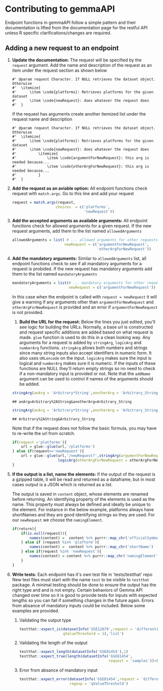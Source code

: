 
Contributing to gemmaAPI
========================

Endpoint functions in gemmaAPI follow a simple pattern and their documentation is lifted from the documentation page for the restful API unless R specific clarifications/changes are required.

Adding a new request to an endpoint
-----------------------------------

1.  **Update the documentation:** The request will be specified by the `request` argument. Add the name and description of the request as an item under the request section as shown below

        #' @param request Character. If NULL retrieves the dataset object. Otherwise
        #'  \itemize{
        #'      \item \code{platforms}: Retrieves platforms for the given dataset
        #'      \item \code{newRequest}: does whatever the request does
        #'  }

    If the request has arguments create another itemized list under the request name and description

        #' @param request Character. If NULL retrieves the dataset object. Otherwise
        #'  \itemize{
        #'      \item \code{platforms}: Retrieves platforms for the given dataset
        #'      \item \code{newRequest}: does whatever the request does
        #'          \itemize{
        #'              \item \code{argumentForNewRequest}: this arg is needed because...
        #'              \item \code{otherArgForNewRequest}: this arg is needed because...
        #'          }
        #'  }

2.  **Add the request as an aviable option:** All endpoint functions check request with `match.args`. Go to this line and add your request

    ``` r
    request = match.args(request,
                        choices  = c('platforms',
                                     'newRequest'))
    ```

3.  **Add the accepted arguments as available arguments:** All endpoint functions check for allowed arguments for a given request. If the new request arguments, add them to the list named `allowedArguments`

    ``` r
    allowedArguments = list( # ... allowed arguments for other requests are listed here
                            newRequest = c('argumentForNewRequest',
                                           'otherArgForNewRequest'))
    ```

4.  **Add the mandatory arguments:** Similar to `allowedArguments` list, all endpoint functions check to see if all mandatory arguments for a request is probided. If the new request has mandatory arguments add them to the list named `mandatoryArguments`

    ``` r
    mandatoryArguments = list(# ... mandatory arguments for other requests are listed here
                              newRequest = c('argumentForNewRequest'))
    ```

    In this case when the endpoint is called with `request = newRequest` it will give a warning if any arguments other than `argumentForNewRequest` and `otherArgForNewRequest` is provided and an error if `argumentForNewRequest` is not provided.

    1.  **Build the URL for the request:** Below the lines you just edited, you'll see logic for building the URLs. Normally, a base url is constructed and request specific additions are added based on what request is made. `glue` function is used to do this in a clean looking way. Any arguments for a request is added by `stringArg`, `logicArg` and `numberArg` functions. `stringArg` allows both numbers and strings since many string inputs also accept identifiers in numeric form. It also uses `URLencode` on the input. `logicArg` makes sure the input is logical and `numberArg` makes sure it is numeric. If the inputs of these functions are NULL they'll return empty strings so no need to check if a non-mandatory input is provided or not. Note that the `addName` argument can be used to control if names of the arguments should be added.

    ``` r
    stringArg(anArg = 'Arbitrary*String',anotherArg = 'Arbitrary_String',addName= TRUE)
    ```

        ## anArg=Arbitrary%2AString&anotherArg=Arbitrary_String

    ``` r
    stringArg(anArg = 'Arbitrary*String',anotherArg = 'Arbitrary_String',addName= FALSE)
    ```

        ## Arbitrary%2AString&Arbitrary_String

    Note that if the request does not follow the basic formula, you may have to re-write the url from scratch.

    ``` r
    if(request ='platforms'){
        url = glue::glue(url,'/platforms')
    } else if(request=='newRequest'){
        url = glue::glue(url,'/newRequest?',stringArg(argumentForNewRequest = argumentForNewRequest),'&',
                         logicArg(otherArgForNewRequest = otherArgForNewRequest))
    }
    ```

5.  **If the output is a list, name the elements:** If the output of the request is a gzipped table, it will be read and returned as a dataframe, but in most cases output is a JSON which is returned as a list.

    The output is saved in `content` object, whose elements are renamed before returning. An identifying property of the elements is used as the name. This property must always be defined and ideally be unique to the element. For instance in the below example, platforms always have shortNames and they are good identifying strings so they are used. For our `newRequest` we choose the `namingElement`.

    ``` r
    if(return){
        if(is.null(request)){
            names(content) =  content %>% purrr::map_chr('officialSymbol')
        } else if (request %in% 'plaftorm'){
            names(content) =  content %>% purrr::map_chr('shortName')
        } else if(request %in% 'newRequest'){
            names(content) = content %>% purrr::map_chr('namingElement')
        }
    }
    ```

6.  **Write tests:** Each endpoint has it's own test file in 'tests/testthat' repo New test files must start with the name `test` to be visible to `testthat` package. A minimal testing should be done to ensure the output has the right type and and is not empty. Certain behaviors of Gemma API changed over time so it is good to provide tests for inputs with expected lengths so you can fail if something changes in the future again. Errors from absance of mandatory inputs could be included. Below some examples are provided.

    1.  Validating the output type

        ``` r
        testthat::expect_is(datasetInfo('GSE12679',request = 'differential',
                            qValueThreshold = 1),'list')
        ```

    2.  Validating the length of the output

        ``` r
        testthat::expect_length(datasetInfo('GSE81454'),1)
        testthat::expect_true(length(datasetInfo('GSE81454',
                                                 request = 'samples'))>0)
        ```

    3.  Error from absance of mandatory input

        ``` r
        testthat::expect_error(datasetInfo('GSE81454',request = 'differential'),
                               regexp = 'qValueThreshold')
        ```
